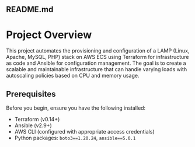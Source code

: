 ## README.md
# Project Overview

This project automates the provisioning and configuration of a LAMP (Linux, Apache, MySQL, PHP) stack on AWS ECS using Terraform for infrastructure as code and Ansible for configuration management. The goal is to create a scalable and maintainable infrastructure that can handle varying loads with autoscaling policies based on CPU and memory usage.

## Prerequisites

Before you begin, ensure you have the following installed:
- Terraform (v0.14+)
- Ansible (v2.9+)
- AWS CLI (configured with appropriate access credentials)
- Python packages: `boto3==1.20.24`, `ansible==5.0.1`
  